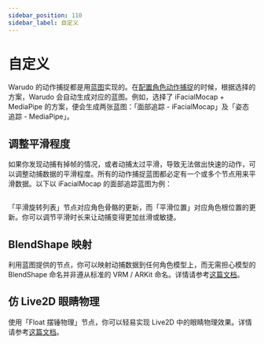 ```yaml
---
sidebar_position: 110
sidebar_label: 自定义
---
```


# 自定义

Warudo 的动作捕捉都是用[蓝图](/docs/mocap/blueprints/overview)实现的。在[配置角色动作捕捉](../assets/character/#dong-zuo-bu-zhuo)的时候，根据选择的方案，Warudo 会自动生成对应的蓝图。例如，选择了 iFacialMocap + MediaPipe 的方案，便会生成两张蓝图：「面部追踪 - iFacialMocap」及「姿态追踪 - MediaPipe」。

## 调整平滑程度

如果你发现动捕有掉帧的情况，或者动捕太过平滑，导致无法做出快速的动作，可以调整动捕数据的平滑程度。所有的动作捕捉蓝图都必定有一个或多个节点用来平滑数据。以下以 iFacialMocap 的面部追踪蓝图为例：

<figure><img src="/images/image(2)(2).png" alt="" /><figcaption></figcaption></figure>

「平滑旋转列表」节点对应角色骨骼的更新，而「平滑位置」对应角色根位置的更新。你可以调节平滑时长来让动捕变得更加丝滑或敏捷。

## BlendShape 映射

利用蓝图提供的节点，你可以映射动捕数据到任何角色模型上，而无需担心模型的 BlendShape 命名并非遵从标准的 VRM / ARKit 命名。详情请参考[这篇文档](../blueprints/mocap-nodes.md)。

## 仿 Live2D 眼睛物理

使用「Float 摆锤物理」节点，你可以轻易实现 Live2D 中的眼睛物理效果。详情请参考[这篇文档](../blueprints/example-live2d-physics.md)。

